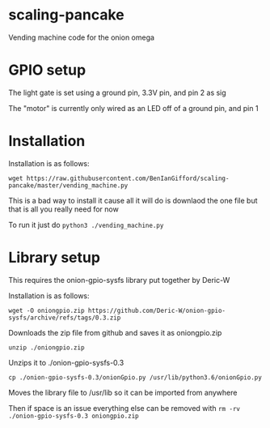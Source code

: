 # scaling-pancake
Vending machine code for the onion omega

# GPIO setup

The light gate is set using a ground pin, 3.3V pin, and pin 2 as sig

The "motor" is currently only wired as an LED off of a ground pin, and pin 1

# Installation 

Installation is as follows:

`wget https://raw.githubusercontent.com/BenIanGifford/scaling-pancake/master/vending_machine.py`

This is a bad way to install it cause all it will do is downlaod the one file but that is all you really need for now

To run it just do `python3 ./vending_machine.py`


# Library setup

This requires the onion-gpio-sysfs library put together by Deric-W

Installation is as follows:

`wget -O oniongpio.zip https://github.com/Deric-W/onion-gpio-sysfs/archive/refs/tags/0.3.zip`

Downloads the zip file from github and saves it as oniongpio.zip

`unzip ./oniongpio.zip`

Unzips it to ./onion-gpio-sysfs-0.3

`cp ./onion-gpio-sysfs-0.3/onionGpio.py /usr/lib/python3.6/onionGpio.py`

Moves the library file to /usr/lib so it can be imported from anywhere

Then if space is an issue everything else can be removed with
`rm -rv ./onion-gpio-sysfs-0.3 oniongpio.zip`
